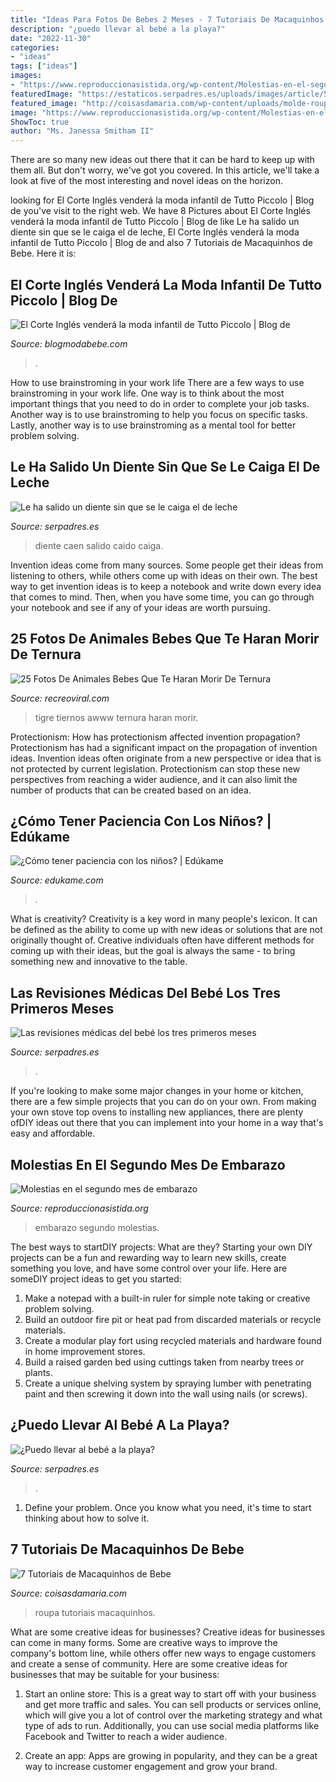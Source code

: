 ```yaml
---
title: "Ideas Para Fotos De Bebes 2 Meses - 7 Tutoriais De Macaquinhos De Bebe"
description: "¿puedo llevar al bebé a la playa?"
date: "2022-11-30"
categories:
- "ideas"
tags: ["ideas"]
images:
- "https://www.reproduccionasistida.org/wp-content/Molestias-en-el-segundo-mes-de-embarazo.jpg"
featuredImage: "https://estaticos.serpadres.es/uploads/images/article/5576ff923eafe8eb2e8b4567/bebe-playa_1.jpg"
featured_image: "http://coisasdamaria.com/wp-content/uploads/molde-roupa-criança.jpg"
image: "https://www.reproduccionasistida.org/wp-content/Molestias-en-el-segundo-mes-de-embarazo.jpg"
ShowToc: true
author: "Ms. Janessa Smitham II"
---
```



There are so many new ideas out there that it can be hard to keep up with them all. But don't worry, we've got you covered. In this article, we'll take a look at five of the most interesting and novel ideas on the horizon.

	

		
looking for El Corte Inglés venderá la moda infantil de Tutto Piccolo | Blog de you've visit to the right web. We have 8 Pictures about El Corte Inglés venderá la moda infantil de Tutto Piccolo | Blog de like Le ha salido un diente sin que se le caiga el de leche, El Corte Inglés venderá la moda infantil de Tutto Piccolo | Blog de and also 7 Tutoriais de Macaquinhos de Bebe. Here it is:
		
    
## El Corte Inglés Venderá La Moda Infantil De Tutto Piccolo | Blog De

<img loading=lazy src="http://www.blogmodabebe.com/wp-content/uploads/2014/08/moda-infantil-Tutto-Piccolo_Blogmodabebe-Invierno-2015-4.jpg" onerror="this.onerror=null;this.src='https://tse2.mm.bing.net/th?id=OIP.4Q_piLHaK3_icXaqLWyO_wHaLH&amp;pid=15.1';" alt="El Corte Inglés venderá la moda infantil de Tutto Piccolo | Blog de">

_Source: blogmodabebe.com_

>. 

	

How to use brainstroming in your work life
There are a few ways to use brainstroming in your work life. One way is to think about the most important things that you need to do in order to complete your job tasks. Another way is to use brainstroming to help you focus on specific tasks. Lastly, another way is to use brainstroming as a mental tool for better problem solving.

    
## Le Ha Salido Un Diente Sin Que Se Le Caiga El De Leche

<img loading=lazy src="https://estaticos.serpadres.es/uploads/images/article/56b063935bafe8687cbe6cf7/doble-fila-de-dientes-c.jpg" onerror="this.onerror=null;this.src='https://tse3.mm.bing.net/th?id=OIP.JEQiDHOZRNst85YRX6yylwHaFj&amp;pid=15.1';" alt="Le ha salido un diente sin que se le caiga el de leche">

_Source: serpadres.es_

>diente caen salido caido caiga. 

	

Invention ideas come from many sources. Some people get their ideas from listening to others, while others come up with ideas on their own. The best way to get invention ideas is to keep a notebook and write down every idea that comes to mind. Then, when you have some time, you can go through your notebook and see if any of your ideas are worth pursuing.

    
## 25 Fotos De Animales Bebes Que Te Haran Morir De Ternura

<img loading=lazy src="http://www.recreoviral.com/wp-content/uploads/2014/06/tigre.jpg" onerror="this.onerror=null;this.src='https://tse2.mm.bing.net/th?id=OIP.GUV_K5refpRtnR-LA1gqmQHaLH&amp;pid=15.1';" alt="25 Fotos De Animales Bebes Que Te Haran Morir De Ternura">

_Source: recreoviral.com_

>tigre tiernos awww ternura haran morir. 

	

Protectionism: How has protectionism affected invention propagation?
Protectionism has had a significant impact on the propagation of invention ideas. Invention ideas often originate from a new perspective or idea that is not protected by current legislation. Protectionism can stop these new perspectives from reaching a wider audience, and it can also limit the number of products that can be created based on an idea.

    
## ¿Cómo Tener Paciencia Con Los Niños? | Edúkame

<img loading=lazy src="https://edukame.com/sites/default/files/media/fotolia_5471533_subscription_l.jpg" onerror="this.onerror=null;this.src='https://tse3.mm.bing.net/th?id=OIP.PbRcNfjc0Pid2Z5prwi2UAHaL6&amp;pid=15.1';" alt="¿Cómo tener paciencia con los niños? | Edúkame">

_Source: edukame.com_

>. 

	

What is creativity?
Creativity is a key word in many people's lexicon. It can be defined as the ability to come up with new ideas or solutions that are not originally thought of. Creative individuals often have different methods for coming up with their ideas, but the goal is always the same - to bring something new and innovative to the table.

    
## Las Revisiones Médicas Del Bebé Los Tres Primeros Meses

<img loading=lazy src="https://estaticos.serpadres.es/uploads/images/article/53db7276dce6174d23528866/3-aa7bbf8eea07eb35279d121db11d3ce1uniqueidcmcimage1.jpg" onerror="this.onerror=null;this.src='https://tse2.mm.bing.net/th?id=OIP.hl4lzSWAP7z-sgDU9CVdxwAAAA&amp;pid=15.1';" alt="Las revisiones médicas del bebé los tres primeros meses">

_Source: serpadres.es_

>. 

	

If you're looking to make some major changes in your home or kitchen, there are a few simple projects that you can do on your own. From making your own stove top ovens to installing new appliances, there are plenty ofDIY ideas out there that you can implement into your home in a way that's easy and affordable.

    
## Molestias En El Segundo Mes De Embarazo

<img loading=lazy src="https://www.reproduccionasistida.org/wp-content/Molestias-en-el-segundo-mes-de-embarazo.jpg" onerror="this.onerror=null;this.src='https://tse4.mm.bing.net/th?id=OIP.TtGfORCVGwdRE-txN0-tGAHaDJ&amp;pid=15.1';" alt="Molestias en el segundo mes de embarazo">

_Source: reproduccionasistida.org_

>embarazo segundo molestias. 

	

The best ways to startDIY projects: What are they?
Starting your own DIY projects can be a fun and rewarding way to learn new skills, create something you love, and have some control over your life. Here are someDIY project ideas to get you started: 
1. Make a notepad with a built-in ruler for simple note taking or creative problem solving.
2. Build an outdoor fire pit or heat pad from discarded materials or recycle materials. 
3. Create a modular play fort using recycled materials and hardware found in home improvement stores. 
4. Build a raised garden bed using cuttings taken from nearby trees or plants. 
5. Create a unique shelving system by spraying lumber with penetrating paint and then screwing it down into the wall using nails (or screws).

    
## ¿Puedo Llevar Al Bebé A La Playa?

<img loading=lazy src="https://estaticos.serpadres.es/uploads/images/article/5576ff923eafe8eb2e8b4567/bebe-playa_1.jpg" onerror="this.onerror=null;this.src='https://tse3.mm.bing.net/th?id=OIP.a1-NZ6tdvFd6TShxnaOPtAHaFj&amp;pid=15.1';" alt="¿Puedo llevar al bebé a la playa?">

_Source: serpadres.es_

>. 

	

1. Define your problem. Once you know what you need, it's time to start thinking about how to solve it. 

    
## 7 Tutoriais De Macaquinhos De Bebe

<img loading=lazy src="http://coisasdamaria.com/wp-content/uploads/molde-roupa-criança.jpg" onerror="this.onerror=null;this.src='https://tse3.mm.bing.net/th?id=OIP.lx76hZcKgZYZdCRxt5DFTQHaKN&amp;pid=15.1';" alt="7 Tutoriais de Macaquinhos de Bebe">

_Source: coisasdamaria.com_

>roupa tutoriais macaquinhos. 

	

What are some creative ideas for businesses?
Creative ideas for businesses can come in many forms. Some are creative ways to improve the company's bottom line, while others offer new ways to engage customers and create a sense of community. Here are some creative ideas for businesses that may be suitable for your business:
1. Start an online store: This is a great way to start off with your business and get more traffic and sales. You can sell products or services online, which will give you a lot of control over the marketing strategy and what type of ads to run. Additionally, you can use social media platforms like Facebook and Twitter to reach a wider audience.

2. Create an app: Apps are growing in popularity, and they can be a great way to increase customer engagement and grow your brand.

